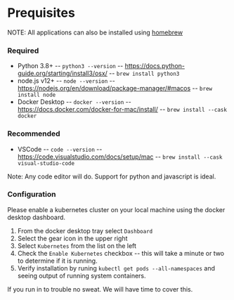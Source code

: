 # Prequisites

NOTE: All applications can also be installed using [homebrew](https://brew.sh/)

### Required
* Python 3.8+ -- `python3 --version` -- https://docs.python-guide.org/starting/install3/osx/  -- `brew install python3`
* node.js v12+ -- `node --version` -- https://nodejs.org/en/download/package-manager/#macos -- `brew install node`
* Docker Desktop -- `docker --version` -- https://docs.docker.com/docker-for-mac/install/ -- `brew install --cask docker`

### Recommended
* VSCode -- `code --version` -- https://code.visualstudio.com/docs/setup/mac -- `brew install --cask visual-studio-code`

Note: Any code editor will do.  Support for python and javascript is ideal.

### Configuration

Please enable a kubernetes cluster on your local machine using the docker desktop dashboard. 

1. From the docker desktop tray select `Dashboard`
2. Select the gear icon in the upper right
3. Select `Kubernetes` from the list on the left
4. Check the `Enable Kubernetes` checkbox -- this will take a minute or two to determine if it is running.
5. Verify installation by runing `kubectl get pods --all-namespaces` and seeing output of running system containers.

If you run in to trouble no sweat.  We will have time to cover this.